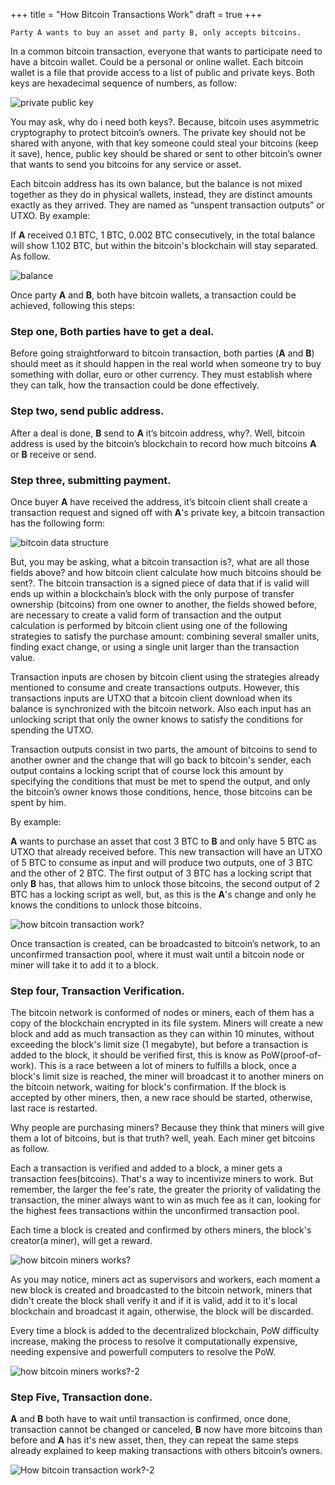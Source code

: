 +++
title = "How Bitcoin Transactions Work"
draft = true
+++


`Party A wants to buy an asset and party B, only accepts bitcoins.`

In a common bitcoin transaction, everyone that wants to participate need to
have a bitcoin wallet. Could be a personal or online wallet.
Each bitcoin wallet is a file that provide access to a list of public and private keys.
Both keys are hexadecimal sequence of numbers, as follow:

![private public key](/user-guides/bitcoin/private-public-key.png)

You may ask, why do i need both keys?.
Because, bitcoin uses asymmetric cryptography to protect bitcoin’s owners.
The private key should not be shared with anyone, with that key someone could
steal your bitcoins (keep it save), hence, public key should be shared or sent
to other bitcoin’s owner that wants to send you bitcoins for any service or asset.

Each bitcoin address has its own balance, but the balance is not mixed together
as they do in physical wallets, instead, they are distinct amounts exactly as they arrived.
They are named as “unspent transaction outputs” or UTXO. By example:

If **A** received 0.1 BTC, 1 BTC, 0.002 BTC consecutively,
in the total balance will show 1.102 BTC, but within the bitcoin's blockchain
will stay separated. As follow.

![balance](/user-guides/bitcoin/balance.png)

Once party **A** and **B**, both have bitcoin wallets, a transaction could be achieved,
following this steps:

### Step one, Both parties have to get a deal.

Before going straightforward to bitcoin transaction, both parties (**A** and **B**)
should meet as it should happen in the real world when someone try to buy
something with dollar, euro or other currency. They must establish where they
can talk, how the transaction could be done effectively.


### Step two, send public address.

After a deal is done, **B** send to **A** it’s bitcoin address, why?.
Well, bitcoin address is used by the bitcoin’s blockchain to record how much
bitcoins **A** or **B** receive or send.


### Step three, submitting payment.

Once buyer **A** have received the address, it’s bitcoin client shall create a
transaction request and signed off with **A**'s private key, a bitcoin
transaction has the following form:

![bitcoin data structure](/user-guides/bitcoin/bitcoin-data-structure.jpg)

But, you may be asking, what a bitcoin transaction is?, what are all those
fields above? and how bitcoin client calculate how much bitcoins should be sent?.
The bitcoin transaction is a signed piece of data that if is valid will ends
up within a blockchain’s block with the only purpose of transfer ownership (bitcoins)
from one owner to another, the fields showed before, are necessary to create a valid
form of transaction and the output calculation is performed by bitcoin client
using one of the following strategies to satisfy the purchase amount: combining
several smaller units, finding exact change, or using a single unit larger
than the transaction value.

Transaction inputs are chosen by bitcoin client using the strategies already mentioned to consume and create transactions outputs. However, this transactions inputs are UTXO that a bitcoin client download when its balance is synchronized with the bitcoin network. Also each input has an unlocking script that only the owner knows to satisfy the conditions for spending the UTXO.

Transaction outputs consist in two parts, the amount of bitcoins to send to another owner and the change that will go back to bitcoin's sender, each output contains a locking script that of course lock this amount by specifying the conditions that must be met to spend the output, and  only the bitcoin’s owner knows those conditions, hence, those bitcoins can be spent by him.

By example:

**A** wants to purchase an asset that cost 3 BTC to **B** and only have 5 BTC as UTXO that already received before. This new transaction will have an UTXO of 5 BTC to consume as input and will produce two outputs, one of 3 BTC and the other of 2 BTC. The first output of 3 BTC has a locking script that only **B** has, that allows him to unlock those bitcoins, the second output of 2 BTC has a locking script as well, but, as this is the **A**'s change and only he knows the conditions to unlock those bitcoins.

![how bitcoin transaction work?](/user-guides/bitcoin/how-bitcoin-transaction-work.jpg)

Once transaction is created, can be broadcasted to bitcoin’s network, to an unconfirmed transaction pool, where it must wait until a bitcoin node or miner will take it to add it to a block.


### Step four, Transaction Verification.

The bitcoin network is conformed of nodes or miners, each of them has a copy of the blockchain encrypted in its file system. Miners will create a new block and add as much transaction as they can within 10 minutes, without exceeding the block's limit size (1 megabyte), but before a transaction is added to the block, it should be verified first, this is know as PoW(proof-of-work). This is a race between a lot of miners to fulfills a block, once a block's limit size is reached, the miner will broadcast it to another miners on the bitcoin network, waiting for block's confirmation. If the block is accepted by other miners, then, a new race should be started, otherwise, last race is restarted.

Why people are purchasing miners? Because they think that miners will give them a lot of bitcoins, but is that truth? well, yeah. Each miner get bitcoins as follow.

Each a transaction is verified and added to a block, a miner gets a transaction fees(bitcoins). That's a way to incentivize miners to work. But remember, the larger the fee's rate, the greater the priority of validating the transaction, the miner always want to win as much fee as it can, looking for the highest fees transactions within the unconfirmed transaction pool.

Each time a block is created and confirmed by others miners, the block's creator(a miner), will get a reward.

![how bitcoin miners works?](/user-guides/bitcoin/how-bitcoin-miners-works.jpg)

As you may notice, miners act as supervisors and workers, each moment a new block is created and broadcasted to the bitcoin network, miners that didn't create the block shall verify it and if it is valid, add it to it's local blockchain and broadcast it again, otherwise, the block will be discarded.

Every time a block is added to the decentralized blockchain, PoW difficulty increase, making the process to resolve it computationally expensive, needing expensive and powerfull computers to resolve the PoW.

![how bitcoin miners works?-2](/user-guides/bitcoin/how-bitcoin-miners-works-2.jpg)


### Step Five, Transaction done.

**A** and **B** both have to wait until transaction is confirmed, once done, transaction cannot be changed or canceled, **B** now have more bitcoins than before and **A** has it's new asset, then, they can repeat the same steps already explained to keep making transactions with others bitcoin’s owners.

![How bitcoin transaction work?-2](/user-guides/bitcoin/How-bitcoin-transaction-work-2.png)
